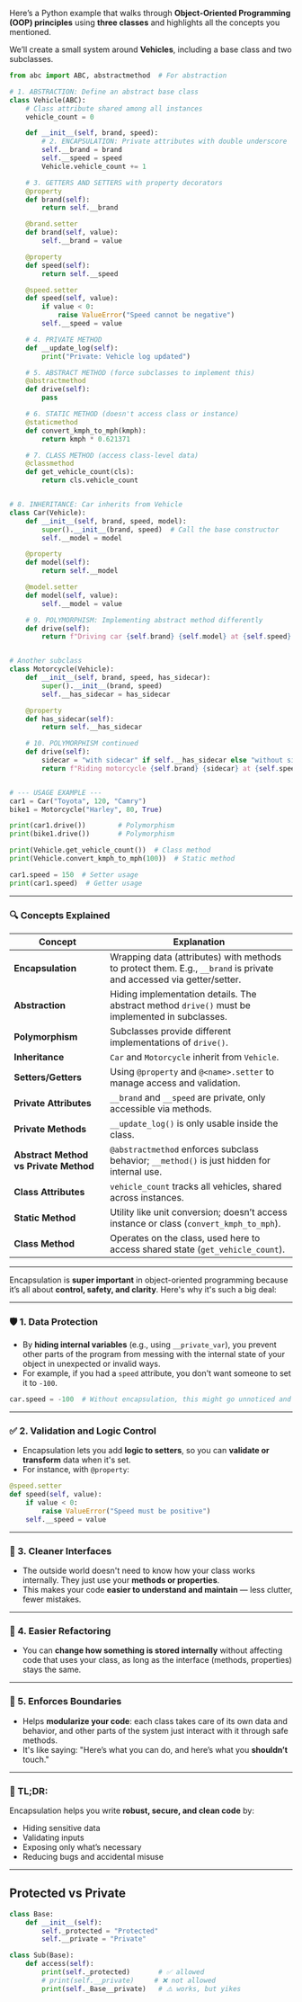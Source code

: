 Here’s a Python example that walks through **Object-Oriented Programming (OOP) principles** using **three classes** and highlights all the concepts you mentioned.

We’ll create a small system around **Vehicles**, including a base class and two subclasses.

```python
from abc import ABC, abstractmethod  # For abstraction

# 1. ABSTRACTION: Define an abstract base class
class Vehicle(ABC):
    # Class attribute shared among all instances
    vehicle_count = 0

    def __init__(self, brand, speed):
        # 2. ENCAPSULATION: Private attributes with double underscore
        self.__brand = brand
        self.__speed = speed
        Vehicle.vehicle_count += 1

    # 3. GETTERS AND SETTERS with property decorators
    @property
    def brand(self):
        return self.__brand

    @brand.setter
    def brand(self, value):
        self.__brand = value

    @property
    def speed(self):
        return self.__speed

    @speed.setter
    def speed(self, value):
        if value < 0:
            raise ValueError("Speed cannot be negative")
        self.__speed = value

    # 4. PRIVATE METHOD
    def __update_log(self):
        print("Private: Vehicle log updated")

    # 5. ABSTRACT METHOD (force subclasses to implement this)
    @abstractmethod
    def drive(self):
        pass

    # 6. STATIC METHOD (doesn't access class or instance)
    @staticmethod
    def convert_kmph_to_mph(kmph):
        return kmph * 0.621371

    # 7. CLASS METHOD (access class-level data)
    @classmethod
    def get_vehicle_count(cls):
        return cls.vehicle_count


# 8. INHERITANCE: Car inherits from Vehicle
class Car(Vehicle):
    def __init__(self, brand, speed, model):
        super().__init__(brand, speed)  # Call the base constructor
        self.__model = model

    @property
    def model(self):
        return self.__model

    @model.setter
    def model(self, value):
        self.__model = value

    # 9. POLYMORPHISM: Implementing abstract method differently
    def drive(self):
        return f"Driving car {self.brand} {self.model} at {self.speed} km/h"


# Another subclass
class Motorcycle(Vehicle):
    def __init__(self, brand, speed, has_sidecar):
        super().__init__(brand, speed)
        self.__has_sidecar = has_sidecar

    @property
    def has_sidecar(self):
        return self.__has_sidecar

    # 10. POLYMORPHISM continued
    def drive(self):
        sidecar = "with sidecar" if self.__has_sidecar else "without sidecar"
        return f"Riding motorcycle {self.brand} {sidecar} at {self.speed} km/h"


# --- USAGE EXAMPLE ---
car1 = Car("Toyota", 120, "Camry")
bike1 = Motorcycle("Harley", 80, True)

print(car1.drive())        # Polymorphism
print(bike1.drive())       # Polymorphism

print(Vehicle.get_vehicle_count())  # Class method
print(Vehicle.convert_kmph_to_mph(100))  # Static method

car1.speed = 150  # Setter usage
print(car1.speed)  # Getter usage
```

---

### 🔍 Concepts Explained

| Concept | Explanation |
|--------|-------------|
| **Encapsulation** | Wrapping data (attributes) with methods to protect them. E.g., `__brand` is private and accessed via getter/setter. |
| **Abstraction** | Hiding implementation details. The abstract method `drive()` must be implemented in subclasses. |
| **Polymorphism** | Subclasses provide different implementations of `drive()`. |
| **Inheritance** | `Car` and `Motorcycle` inherit from `Vehicle`. |
| **Setters/Getters** | Using `@property` and `@<name>.setter` to manage access and validation. |
| **Private Attributes** | `__brand` and `__speed` are private, only accessible via methods. |
| **Private Methods** | `__update_log()` is only usable inside the class. |
| **Abstract Method vs Private Method** | `@abstractmethod` enforces subclass behavior; `__method()` is just hidden for internal use. |
| **Class Attributes** | `vehicle_count` tracks all vehicles, shared across instances. |
| **Static Method** | Utility like unit conversion; doesn’t access instance or class (`convert_kmph_to_mph`). |
| **Class Method** | Operates on the class, used here to access shared state (`get_vehicle_count`). |

---

Encapsulation is **super important** in object-oriented programming because it’s all about **control, safety, and clarity**. Here's why it's such a big deal:

---

### 🛡️ 1. **Data Protection**
- By **hiding internal variables** (e.g., using `__private_var`), you prevent other parts of the program from messing with the internal state of your object in unexpected or invalid ways.
- For example, if you had a `speed` attribute, you don't want someone to set it to `-100`.

```python
car.speed = -100  # Without encapsulation, this might go unnoticed and break logic!
```

---

### ✅ 2. **Validation and Logic Control**
- Encapsulation lets you add **logic to setters**, so you can **validate or transform** data when it's set.
- For instance, with `@property`:

```python
@speed.setter
def speed(self, value):
    if value < 0:
        raise ValueError("Speed must be positive")
    self.__speed = value
```

---

### 🧼 3. **Cleaner Interfaces**
- The outside world doesn't need to know how your class works internally. They just use your **methods or properties**.
- This makes your code **easier to understand and maintain** — less clutter, fewer mistakes.

---

### 🔄 4. **Easier Refactoring**
- You can **change how something is stored internally** without affecting code that uses your class, as long as the interface (methods, properties) stays the same.

---

### 🔐 5. **Enforces Boundaries**
- Helps **modularize your code**: each class takes care of its own data and behavior, and other parts of the system just interact with it through safe methods.
- It's like saying: "Here’s what you can do, and here’s what you **shouldn’t** touch."

---

### 🧠 TL;DR:
Encapsulation helps you write **robust, secure, and clean code** by:
- Hiding sensitive data
- Validating inputs
- Exposing only what’s necessary
- Reducing bugs and accidental misuse

---
## Protected vs Private
```python
class Base:
    def __init__(self):
        self._protected = "Protected"
        self.__private = "Private"

class Sub(Base):
    def access(self):
        print(self._protected)       # ✅ allowed
        # print(self.__private)     # ❌ not allowed
        print(self._Base__private)   # ⚠️ works, but yikes
```
